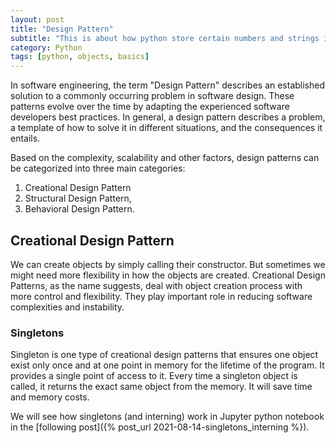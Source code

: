 ```yaml
---
layout: post
title: "Design Pattern"
subtitle: "This is about how python store certain numbers and strings in its memory."
category: Python
tags: [python, objects, basics]
---
```


In software engineering, the term "Design Pattern" describes an established solution to a commonly occurring problem in software design. These patterns evolve over the time by adapting the experienced software developers best practices. In general, a design pattern describes a problem, a template of how to solve it in different situations, and the consequences it entails.

Based on the complexity, scalability and other factors, design patterns can be  categorized into three main categories: 

1. Creational Design Pattern
2. Structural Design Pattern,
3. Behavioral Design Pattern. 

## Creational Design Pattern

We can create objects by simply calling their constructor. But sometimes we might need more flexibility in how the objects are created. Creational Design Patterns, as the name suggests, deal with object creation process with more control and flexibility. They play important role in reducing software complexities and instability. 

### Singletons

Singleton is one type of creational design patterns that ensures one object exist only once and at one point in memory for the lifetime of the program. It provides a single point of access to it. Every time a singleton object is called, it returns the exact same object from the memory. It will save time and memory costs.

We will see how singletons (and interning) work in Jupyter python notebook in the  [following post]({% post_url 2021-08-14-singletons_interning %}).


